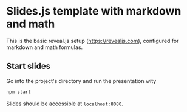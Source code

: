 # Slides.js template with markdown and math

This is the basic reveal.js setup (https://revealjs.com), configured for markdown and math formulas.

## Start slides

Go into the project's directory and run the presentation wity

```bash
npm start
```

Slides should be accessible at `localhost:8080`.